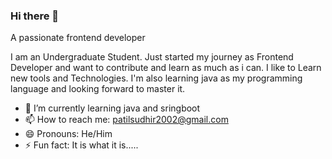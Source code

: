 ### Hi there 👋

<!--
**Sudhirdp/Sudhirdp** is a ✨ _special_ ✨ repository because its `README.md` (this file) appears on your GitHub profile.
-->
A passionate frontend developer

I am an Undergraduate Student. Just started my journey as Frontend Developer and want to contribute and learn as much as i can. I like to Learn new tools and Technologies. I'm also learning java as my programming language and looking forward to master it.

- 🌱 I’m currently learning java and sringboot
- 📫 How to reach me: patilsudhir2002@gmail.com 
- 😄 Pronouns: He/Him
- ⚡ Fun fact: It is what it is.....
